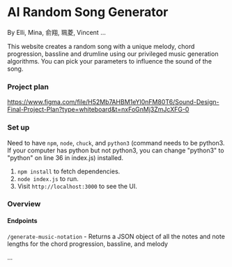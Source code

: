 # AI Random Song Generator

By Elli, Mina, 俞翔, 珮菱, Vincent ...

This website creates a random song with a unique melody, chord progression, bassline and drumline using our privileged music generation algorithms. You can pick your parameters to influence the sound of the song.

### Project plan
https://www.figma.com/file/H52Mb7AHBM1eYl0nFM80T6/Sound-Design-Final-Project-Plan?type=whiteboard&t=nxFoGnMj3ZmJcXFG-0

### Set up
Need to have `npm`, `node`, `chuck`, and `python3` (command needs to be python3. If your computer has python but not python3, you can change "python3" to "python" on line 36 in index.js) installed.

1. `npm install` to fetch dependencies.
2. `node index.js` to run.
3. Visit `http://localhost:3000` to see the UI.

### Overview

#### Endpoints

`/generate-music-notation` - Returns a JSON object of all the notes and note lengths for the chord progression, bassline, and melody

...



